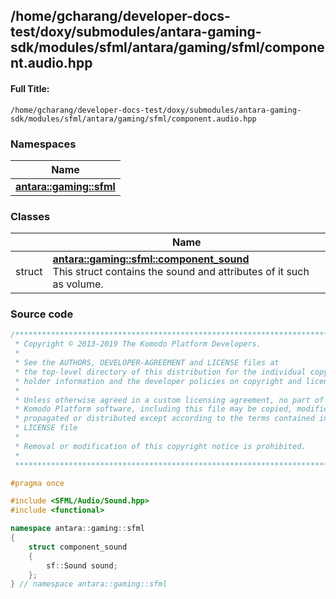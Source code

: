 

## /home/gcharang/developer-docs-test/doxy/submodules/antara-gaming-sdk/modules/sfml/antara/gaming/sfml/component.audio.hpp

#### Full Title:
```
/home/gcharang/developer-docs-test/doxy/submodules/antara-gaming-sdk/modules/sfml/antara/gaming/sfml/component.audio.hpp
```







### Namespaces

| Name           |
| -------------- |
| **[antara::gaming::sfml](Namespaces/namespaceantara_1_1gaming_1_1sfml.md)**  |

### Classes

|                | Name           |
| -------------- | -------------- |
| struct | **[antara::gaming::sfml::component_sound](Classes/structantara_1_1gaming_1_1sfml_1_1component__sound.md)** <br>This struct contains the sound and attributes of it such as volume.  |















### Source code

```cpp
/******************************************************************************
 * Copyright © 2013-2019 The Komodo Platform Developers.                      *
 *                                                                            *
 * See the AUTHORS, DEVELOPER-AGREEMENT and LICENSE files at                  *
 * the top-level directory of this distribution for the individual copyright  *
 * holder information and the developer policies on copyright and licensing.  *
 *                                                                            *
 * Unless otherwise agreed in a custom licensing agreement, no part of the    *
 * Komodo Platform software, including this file may be copied, modified,     *
 * propagated or distributed except according to the terms contained in the   *
 * LICENSE file                                                               *
 *                                                                            *
 * Removal or modification of this copyright notice is prohibited.            *
 *                                                                            *
 ******************************************************************************/

#pragma once

#include <SFML/Audio/Sound.hpp>
#include <functional>

namespace antara::gaming::sfml
{
    struct component_sound
    {
        sf::Sound sound; 
    };
} // namespace antara::gaming::sfml
```




